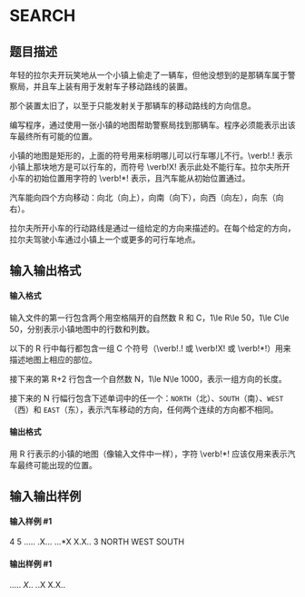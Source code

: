 
# SEARCH
## 题目描述
年轻的拉尔夫开玩笑地从一个小镇上偷走了一辆车，但他没想到的是那辆车属于警察局，并且车上装有用于发射车子移动路线的装置。

那个装置太旧了，以至于只能发射关于那辆车的移动路线的方向信息。

编写程序，通过使用一张小镇的地图帮助警察局找到那辆车。程序必须能表示出该车最终所有可能的位置。

小镇的地图是矩形的，上面的符号用来标明哪儿可以行车哪儿不行。\verb!.! 表示小镇上那块地方是可以行车的，而符号 \verb!X! 表示此处不能行车。拉尔夫所开小车的初始位置用字符的 \verb!*! 表示，且汽车能从初始位置通过。

汽车能向四个方向移动：向北（向上），向南（向下），向西（向左），向东（向右）。

拉尔夫所开小车的行动路线是通过一组给定的方向来描述的。在每个给定的方向，拉尔夫驾驶小车通过小镇上一个或更多的可行车地点。

## 输入输出格式
#### 输入格式

输入文件的第一行包含两个用空格隔开的自然数 R 和 C，1\le R\le 50，1\le C\le 50，分别表示小镇地图中的行数和列数。

以下的 R 行中每行都包含一组 C 个符号（\verb!.! 或 \verb!X! 或 \verb!*!）用来描述地图上相应的部位。

接下来的第 R+2 行包含一个自然数 N，1\le N\le 1000，表示一组方向的长度。

接下来的 N 行幅行包含下述单词中的任一个：`NORTH`（北）、`SOUTH`（南）、`WEST`（西）和 `EAST`（东），表示汽车移动的方向，任何两个连续的方向都不相同。

#### 输出格式

用 R 行表示的小镇的地图（像输入文件中一样），字符 \verb!*! 应该仅用来表示汽车最终可能出现的位置。

## 输入输出样例
#### 输入样例 #1
4 5
.....
.X...
...*X
X.X..
3
NORTH
WEST
SOUTH
#### 输出样例 #1
.....
*X*..
*.*.X
X.X..

